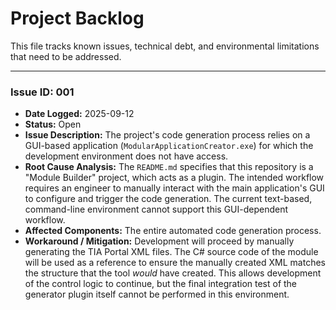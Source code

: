 # Project Backlog

This file tracks known issues, technical debt, and environmental limitations that need to be addressed.

---

### **Issue ID: 001**

*   **Date Logged:** 2025-09-12
*   **Status:** Open
*   **Issue Description:** The project's code generation process relies on a GUI-based application (`ModularApplicationCreator.exe`) for which the development environment does not have access.
*   **Root Cause Analysis:** The `README.md` specifies that this repository is a "Module Builder" project, which acts as a plugin. The intended workflow requires an engineer to manually interact with the main application's GUI to configure and trigger the code generation. The current text-based, command-line environment cannot support this GUI-dependent workflow.
*   **Affected Components:** The entire automated code generation process.
*   **Workaround / Mitigation:** Development will proceed by manually generating the TIA Portal XML files. The C# source code of the module will be used as a reference to ensure the manually created XML matches the structure that the tool *would* have created. This allows development of the control logic to continue, but the final integration test of the generator plugin itself cannot be performed in this environment.
